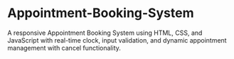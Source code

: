 # Appointment-Booking-System
 A responsive Appointment Booking System using HTML, CSS, and JavaScript with real-time clock, input validation, and dynamic appointment management with cancel functionality.
